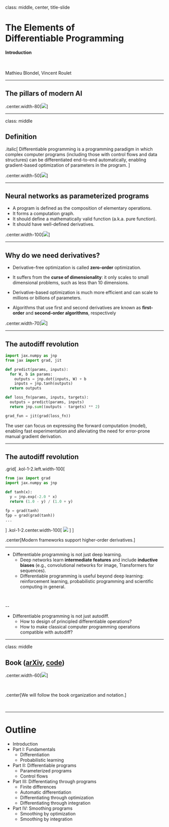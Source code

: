 class: middle, center, title-slide

# The Elements of <br> Differentiable Programming

**Introduction**

<br><br>
Mathieu Blondel, Vincent Roulet

---

## The pillars of modern AI

.center.width-80[![](./figures/intro/pillars.png)]

---

class: middle

## Definition

.italic[
Differentiable programming is a programming paradigm in which complex computer
programs (including those with control flows and data structures) can be
differentiated end-to-end automatically, enabling gradient-based optimization of
parameters in the program.
]

.center.width-50[![](./figures/intro/building_blocks.png)]

---

## Neural networks as parameterized programs

- A program is defined as the composition of elementary operations.
- It forms a computation graph.
- It should define a mathematically valid function (a.k.a. pure function).
- It should have well-defined derivatives.

.center.width-100[![](./figures/intro/param_program.png)]

---

## Why do we need derivatives?

- Derivative-free optimization is called **zero-order** optimization.

- It suffers from the **curse of dimensionality**:
it only scales to small dimensional problems, such as less than 10 dimensions.

- Derivative-based optimization is much more efficient and can scale to
millions or billions of parameters.

- Algorithms that use first and second derivatives are known as **first-order** and **second-order algorithms**, respectively

.center.width-70[![](./figures/intro/gradient_descent.png)]

---

## The autodiff revolution

```python
import jax.numpy as jnp
from jax import grad, jit

def predict(params, inputs): 
  for W, b in params:
    outputs = jnp.dot(inputs, W) + b
    inputs = jnp.tanh(outputs) 
  return outputs

def loss_fn(params, inputs, targets):
  outputs = predict(params, inputs)
  return jnp.sum((outputs - targets) ** 2)

grad_fun = jit(grad(loss_fn))
```

The user can focus on expressing the forward computation (model), enabling fast experimentation and alleviating the need for error-prone manual gradient derivation.

---

## The autodiff revolution

.grid[
.kol-1-2.left.width-100[
```python
from jax import grad
import jax.numpy as jnp

def tanh(x):
  y = jnp.exp(-2.0 * x)
  return (1.0 - y) / (1.0 + y)

fp = grad(tanh)
fpp = grad(grad(tanh))
...
```
]
.kol-1-2.center.width-100[
![](figures/intro/tanh.png)
]
]

.center[Modern frameworks support higher-order derivatives.]

---

- Differentiable programming is not just deep learning.
  * Deep networks learn **intermediate features** and include **inductive biases**
(e.g., convolutional networks for image, Transformers for sequences).
  * Differentiable programming is useful beyond deep learning: reinforcement learning, probabilistic programming and scientific computing in general.

<br>

--

- Differentiable programming is not just autodiff.
  * How to design of principled differentiable operations?
  * How to make classical computer programming operations compatible with autodiff?

---

class: middle

## Book (<a href="https://arxiv.org/abs/2403.14606">arXiv</a>, <a href="https://github.com/diffprog/code">code</a>)

.center.width-60[![](./figures/intro/book.png)]

<br>

.center[We will follow the book organization and notation.]

<br>

---

# Outline

- Introduction
- Part I: Fundamentals
  * Differentiation
  * Probabilistic learning
- Part II: Differentiable programs
  * Parameterized programs
  * Control flows
- Part III: Differentiating through programs
  * Finite differences
  * Automatic differentiation
  * Differentiating through optimization
  * Differentiating through integration
- Part IV: Smoothing programs
  * Smoothing by optimization
  * Smoothing by integration
